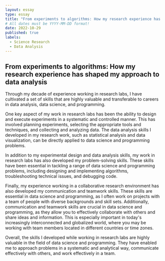```yaml
---
layout: essay
type: essay
title: "From experiments to algorithms: How my research experience has shaped my approach to data analysis?"
# All dates must be YYYY-MM-DD format!
date: 2022-10-29
published: true
labels:
  - Science Research
  - Data Analysis
---
```


## From experiments to algorithms: How my research experience has shaped my approach to data analysis

Through my decade of experience working in research labs, I have cultivated a set of skills that are highly valuable and transferable to careers in data analysis, data science, and programming.

One key aspect of my work in research labs has been the ability to design and execute experiments in a systematic and controlled manner. This has involved planning experiments, selecting the appropriate tools and techniques, and collecting and analyzing data. The data analysis skills I developed in my research work, such as statistical analysis and data visualization, can be directly applied to data science and programming problems.

In addition to my experimental design and data analysis skills, my work in research labs has also developed my problem-solving skills. These skills have been essential in tackling a range of data science and programming problems, including designing and implementing algorithms, troubleshooting technical issues, and debugging code. 

Finally, my experience working in a collaborative research environment has also developed my communication and teamwork skills. These skills are essential in data science and programming, as I often work on projects with a team of people with diverse backgrounds and skill sets. Additionally, communication and teamwork skills are crucial in data science and programming, as they allow you to effectively collaborate with others and share ideas and information. This is especially important in today's increasingly interconnected and globalized world, where you may be working with team members located in different countries or time zones.

Overall, the skills I developed while working in research labs are highly valuable in the field of data science and programming. They have enabled me to approach problems in a systematic and analytical way, communicate effectively with others, and work effectively in a team.
